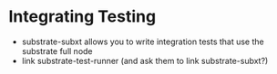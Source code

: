 # Integrating Testing

* substrate-subxt allows you to write integration tests that use the substrate full node
* link substrate-test-runner (and ask them to link substrate-subxt?)